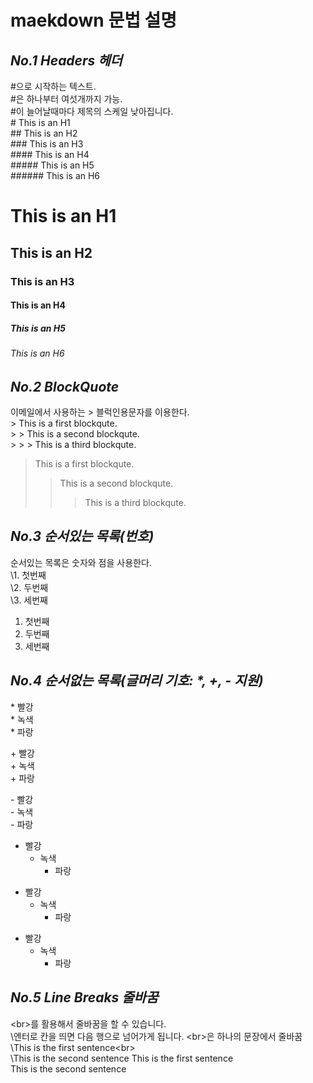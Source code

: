 # maekdown 문법 설명
## _No.1 Headers 헤더_
#으로 시작하는 텍스트.<br>
#은 하나부터 여섯개까지 가능.<br>
#이 늘어날때마다 제목의 스케일 낮아집니다.<br>
\# This is an H1<br>
\## This is an H2<br>
\### This is an H3<br>
\#### This is an H4<br>
\##### This is an H5<br>
\###### This is an H6<br>
# This is an H1
## This is an H2
### This is an H3
#### This is an H4
##### This is an H5
###### This is an H6
## _No.2 BlockQuote_
이메일에서 사용하는 > 블럭인용문자를 이용한다.<br>
\> This is a first blockqute.<br>
\>	> This is a second blockqute.<br>
\>	>	> This is a third blockqute.<br>
> This is a first blockqute.
>	> This is a second blockqute.
>	>	> This is a third blockqute.
## _No.3 순서있는 목록(번호)_
순서있는 목록은 숫자와 점을 사용한다.<br>
\1. 첫번째<br>
\2. 두번째<br>
\3. 세번째<br>
1. 첫번째
2. 두번째
3. 세번째
## _No.4 순서없는 목록(글머리 기호: *, +, - 지원)_
\* 빨강<br>
  \* 녹색<br>
    \* 파랑<br>

\+ 빨강<br>
  \+ 녹색<br>
    \+ 파랑<br>

\- 빨강<br>
  \- 녹색<br>
    \- 파랑<br>
* 빨강
  * 녹색
    * 파랑

+ 빨강
  + 녹색
    + 파랑

- 빨강
  - 녹색
    - 파랑
## _No.5 Line Breaks 줄바꿈_
\<br>를 활용해서 줄바꿈을 할 수 있습니다.<br>
\엔터로 칸을 띄면 다음 행으로 넘어가게 됩니다. \<br>은 하나의 문장에서 줄바꿈<br>
\This is the first sentence\<br> <br>
\This is the second sentence
This is the first sentence<br>
This is the second sentence

